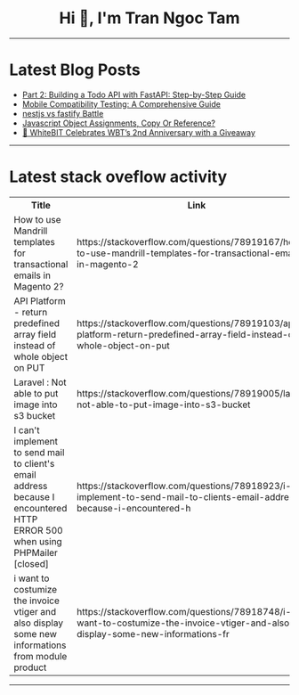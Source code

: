 <h1 align="center">Hi 👋, I'm Tran Ngoc Tam</h1>

---

# Latest Blog Posts 
<!-- BLOG-POST-LIST:START -->
- [Part 2: Building a Todo API with FastAPI: Step-by-Step Guide](https://dev.to/jamesbmour/part-2-building-a-todo-api-with-fastapi-step-by-step-guide-3042)
- [Mobile Compatibility Testing: A Comprehensive Guide](https://dev.to/satya_prakash/mobile-compatibility-testing-a-comprehensive-guide-3anm)
- [nestjs vs fastify Battle](https://dev.to/tkssharma/nestjs-vs-fastify-battle-4obn)
- [Javascript Object Assignments, Copy Or Reference?](https://dev.to/shmihad/javascript-object-assignments-copy-or-reference-2c8g)
- [🚀 WhiteBIT Celebrates WBT’s 2nd Anniversary with a Giveaway](https://dev.to/david_tevzadze_/whitebit-celebrates-wbts-2nd-anniversary-with-a-giveaway-344c)
<!-- BLOG-POST-LIST:END -->

---

# Latest stack oveflow activity
<table>
  <tr><th>Title</th><th>Link</th></tr>
  <!-- STACKOVERFLOW:START --><tr><td>How to use Mandrill templates for transactional emails in Magento 2?</td><td>https://stackoverflow.com/questions/78919167/how-to-use-mandrill-templates-for-transactional-emails-in-magento-2</td></tr><tr><td>API Platform - return predefined array field instead of whole object on PUT</td><td>https://stackoverflow.com/questions/78919103/api-platform-return-predefined-array-field-instead-of-whole-object-on-put</td></tr><tr><td>Laravel : Not able to put image into s3 bucket</td><td>https://stackoverflow.com/questions/78919005/laravel-not-able-to-put-image-into-s3-bucket</td></tr><tr><td>I can&#39;t implement to send mail to client&#39;s email address because I encountered HTTP ERROR 500 when using PHPMailer [closed]</td><td>https://stackoverflow.com/questions/78918923/i-cant-implement-to-send-mail-to-clients-email-address-because-i-encountered-h</td></tr><tr><td>i want to costumize the invoice vtiger and also display some new informations from module product</td><td>https://stackoverflow.com/questions/78918748/i-want-to-costumize-the-invoice-vtiger-and-also-display-some-new-informations-fr</td></tr><!-- STACKOVERFLOW:END -->
</table>

---


